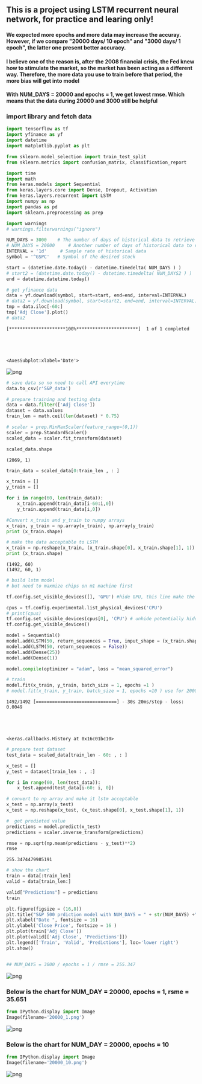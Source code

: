 ## This is a project using LSTM recurrent neural network, for practice and learing only!

#### We expected more epochs and more data may increase the accuray. However, if we compare "20000 days/ 10 epoch" and "3000 days/ 1 epoch", the latter one present better accuracy.
#### I believe one of the reason is, after the 2008 financial crisis, the Fed knew how to stimulate the market, so the market has been acting as a different way. Therefore, the more data you use to train before that period, the more bias will get into model
#### With NUM_DAYS = 20000 and epochs = 1, we get lowest rmse. Which means that the data during 20000 and 3000 still be helpful

### import library and fetch data


```python
import tensorflow as tf 
import yfinance as yf
import datetime
import matplotlib.pyplot as plt

from sklearn.model_selection import train_test_split
from sklearn.metrics import confusion_matrix, classification_report

import time
import math
from keras.models import Sequential
from keras.layers.core import Dense, Dropout, Activation
from keras.layers.recurrent import LSTM
import numpy as np
import pandas as pd
import sklearn.preprocessing as prep

import warnings
# warnings.filterwarnings("ignore")
```


```python
NUM_DAYS = 3000    # The number of days of historical data to retrieve
# NUM_DAYS = 20000     # Another number of days of historical data to retrieve
INTERVAL = '1d'     # Sample rate of historical data
symbol = '^GSPC'   # Symbol of the desired stock
```


```python
start = (datetime.date.today() - datetime.timedelta( NUM_DAYS ) )
# start2 = (datetime.date.today() - datetime.timedelta( NUM_DAYS2 ) )
end = datetime.datetime.today()

# get yfinance data
data = yf.download(symbol, start=start, end=end, interval=INTERVAL)
# data2 = yf.download(symbol, start=start2, end=end, interval=INTERVAL)
tmp = data.iloc[-60:]
tmp['Adj Close'].plot()
# data2
```

    [*********************100%***********************]  1 of 1 completed





    <AxesSubplot:xlabel='Date'>




    
![png](lstm-stock_files/lstm-stock_5_2.png)
    



```python
# save data so no need to call API everytime 
data.to_csv(r'S&P_data')
```


```python
# prepare training and testing data
data = data.filter(['Adj Close'])
dataset = data.values
train_len = math.ceil(len(dataset) * 0.75)

# scaler = prep.MinMaxScaler(feature_range=(0,1))
scaler = prep.StandardScaler()
scaled_data = scaler.fit_transform(dataset)

scaled_data.shape
```




    (2069, 1)




```python
train_data = scaled_data[0:train_len , : ]

x_train = []
y_train = []

for i in range(60, len(train_data)):
    x_train.append(train_data[i-60:i,0])
    y_train.append(train_data[i,0])
```


```python
#Convert x_train and y_train to numpy arrays
x_train, y_train = np.array(x_train), np.array(y_train)
print (x_train.shape)

# make the data acceptable to LSTM
x_train = np.reshape(x_train, (x_train.shape[0], x_train.shape[1], 1))
print (x_train.shape)
```

    (1492, 60)
    (1492, 60, 1)



```python
# build lstm model
# but need to maxmize chips on m1 machine first

tf.config.set_visible_devices([], 'GPU') #hide GPU, this line make the training process more than 20x faster on Apple M1 mac 

cpus = tf.config.experimental.list_physical_devices('CPU')
# print(cpus)
tf.config.set_visible_devices(cpus[0], 'CPU') # unhide potentially hidden CPU
tf.config.get_visible_devices()

model = Sequential()
model.add(LSTM(50, return_sequences = True, input_shape = (x_train.shape[1], 1)))
model.add(LSTM(50, return_sequences = False))
model.add(Dense(25))
model.add(Dense(1))

model.compile(optimizer = "adam", loss = "mean_squared_error")
```


```python
# train 
model.fit(x_train, y_train, batch_size = 1, epochs =1 )
# model.fit(x_train, y_train, batch_size = 1, epochs =10 ) use for 20000 days model
```

    1492/1492 [==============================] - 30s 20ms/step - loss: 0.0049





    <keras.callbacks.History at 0x16c01bc10>




```python
# prepare test dataset
test_data = scaled_data[train_len - 60: , : ]

x_test = []
y_test = dataset[train_len : , :]

for i in range(60, len(test_data)):
    x_test.append(test_data[i-60: i, 0])
```


```python
# convert to np array and make it lstm acceptable
x_test = np.array(x_test)
x_test = np.reshape(x_test, (x_test.shape[0], x_test.shape[1], 1))
```


```python
#  get predieted value
predictions = model.predict(x_test)
predictions = scaler.inverse_transform(predictions)
```


```python
rmse = np.sqrt(np.mean(predictions - y_test)**2)
rmse
```




    255.3474479985191




```python
# show the chart 
train = data[:train_len]
valid = data[train_len:]

valid["Predictions"] = predictions
train

plt.figure(figsize = (16,8))
plt.title("S&P 500 prdiction model with NUM_DAYS = " + str(NUM_DAYS) +"/epochs = 1 / rmse = " + str(rmse))
plt.xlabel("Date ", fontsize = 16)
plt.ylabel('Close Price', fontsize = 16 )
plt.plot(train['Adj Close'])
plt.plot(valid[['Adj Close', 'Predictions']])
plt.legend(['Train', 'Valid', 'Predictions'], loc='lower right')
plt.show()


## NUM_DAYS = 3000 / epochs = 1 / rmse = 255.347
```


    
![png](lstm-stock_files/lstm-stock_16_0.png)
    


### Below is the chart for NUM_DAY = 20000, epochs = 1, rsme = 35.651


```python
from IPython.display import Image
Image(filename='20000_1.png') 
```




    
![png](lstm-stock_files/lstm-stock_18_0.png)
    



### Below is the chart for NUM_DAY = 20000, epochs = 10


```python
from IPython.display import Image
Image(filename='20000_10.png') 
```




    
![png](lstm-stock_files/lstm-stock_20_0.png)
    


